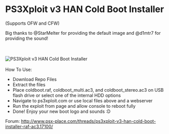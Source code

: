 # PS3Xploit v3 HAN Cold Boot Installer

(Supports OFW and CFW)

Big thanks to @StarMelter for providing the default image and @d1mtr7 for providing the sound!

<br/><br/>
![PS3Xploit v3 HAN Cold Boot Installer](https://i.imgur.com/e3GsLkU.png)
<br/><br/>
How To Use:

* Download Repo Files
* Extract the files
* Place coldboot.raf, coldboot_multi.ac3, and coldboot_stereo.ac3 on USB flash drive or select one of the internal HDD options
* Navigate to ps3xploit.com or use local files above and a webserver
* Run the exploit from page and allow console to reboot fully
* Done! Enjoy your new boot logo and sounds :D


Forum:
http://www.psx-place.com/threads/ps3xploit-v3-han-cold-boot-installer-raf-ac3.17100/
<br/>
